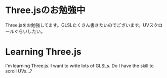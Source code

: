 # Three.jsのお勉強中
Three.jsをお勉強してます。GLSLたくさん書きたいのでございます。UVスクロールぐらいしたい。

# Learning Three.js
I'm learning Three.js. I want to write lots of GLSLs. Do I have the skill to scroll UVs...?
